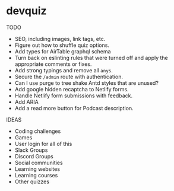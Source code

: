 # devquiz

TODO
- SEO, including images, link tags, etc.
- Figure out how to shuffle quiz options.
- Add types for AirTable graphql schema
- Turn back on eslinting rules that were turned off and apply the appropriate comments or fixes.
- Add strong typings and remove all `anys`.
- Secure the `/admin` route with authentication.
- Can I use purge to tree shake Antd styles that are unused?
- Add google hidden recaptcha to Netlify forms.
- Handle Netlify form submissions with feedback.
- Add ARIA
- Add a read more button for Podcast description.

IDEAS
- Coding challenges
- Games
- User login for all of this
- Slack Groups
- Discord Groups
- Social communities
- Learning websites
- Learning courses
- Other quizzes
